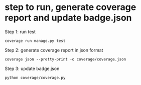 # step to run, generate coverage report and update badge.json

Step 1: run test
```
coverage run manage.py test
```
Step 2: generate coverage report in json format
```
coverage json --pretty-print -o coverage/coverage.json 
```
Step 3: update badge.json
```
python coverage/coverage.py
```

